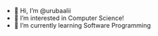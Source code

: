 - 👋 Hi, I’m @urubaalii
- 👀 I’m interested in Computer Science!
- 🌱 I’m currently learning Software Programming 

<!---
urubaalii/urubaalii is a ✨ special ✨ repository because its `README.md` (this file) appears on your GitHub profile.
You can click the Preview link to take a look at your changes.
--->

